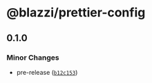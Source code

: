 # @blazzi/prettier-config

## 0.1.0

### Minor Changes

- pre-release ([`b12c153`](https://github.com/ymehmetcan/blazzi-toolkit/commit/b12c153bb415a9711a947a2ab0c4f2f04e738e89))
